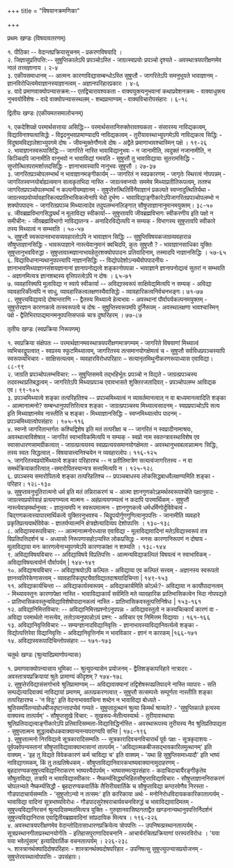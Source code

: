 +++
title = "विषयानक्रमणिका"

+++

प्रथमः खण्डः (विषयावतरणम्)

१. पीठिका -- वेदान्तप्रक्रियासूचनम् - प्रकरणविषयादि ।  
२. जिज्ञासुप्रतिपत्ति:-- सुषुप्तिकालेऽपि प्रपञ्चोऽस्ति - जाग्रत्स्वप्रयोः प्रपञ्चो दृश्यते - अवस्थात्रयपरीक्षणमेव नालं तत्त्वज्ञानाय । २-४   
३. एकीयसमाधानम् -- आत्मनः कारणाविद्यासम्बन्धोऽस्ति सुषुप्तौ - जागरितेऽपि समनुभूयते भावाज्ञानम् - ज्ञानविरोधित्वमेवाज्ञानस्याज्ञानत्वम् - अज्ञानपरिहारप्रकारः । ४-६  
४. वादे प्रमाणवाक्योपन्यासक्रम:-- एतद्विचारावश्यकता - वाक्ययुक्त्यनुभवानां कथाप्रवेशनक्रमः - वाक्याधुक्त्य नुभवयोर्विशेषः - वादे वाक्योपन्यासस्थलम् - शब्दप्रामाण्यम् - वाक्यविचारोपसंहारः । ६-१८ 

द्वितीयः खण्डः (एकीयमतसमालोचनम्) 

१. एकदेशिपक्षे परमार्थसत्ताया असिद्धिः-- परमार्थसत्तानिरुक्तेरावश्यकता - संसारस्य नाविद्यकत्वम्, विद्याविनाश्यत्वासिद्धेः - विद्वदनुभवप्रामाण्यादपि नाविद्यकत्वम् - तुरीयावस्थाभ्युपगमेऽपि नाविद्यकत्व सिद्धिः - विदुषामविद्यालेशाभ्युपगमे दोषः - जीवन्मुक्तेर्गौणत्वे दोषः - अद्वैते प्रमाणाभावश्चास्मिन् पक्षे । १९-२६  
२. भावाज्ञानस्वरूपासिद्धि:-- जागरिते नास्ति भावाविद्यानुभवः - न जानामीति, त्वदुक्तं नजानामीति, न किञ्चिदपि जानामीति वानुभवो न भावाविद्यां गमयति - सुषुप्तौ तु भावाविद्यायाः सुतरामसिद्धिः - सुप्तोत्थितपरामर्शात्तदसिद्धिः - ज्ञानाभावस्यापि नानुभवः सुषुप्तौ । २७-३७  
३. जागरितप्रञ्चोपलम्भार्थं न भावाज्ञानमङ्गीकार्यम् -- जागरितं न स्वप्रकारणम् - जागृतेः स्थिरत्वं नोपपन्नम् - जागरितस्वप्नयोर्बाह्यत्वमान सत्वकृतभिदा नास्ति - जाग्रत्स्वप्नयोः सममेव मिथ्याप्रतीतिरूपत्वम्, ततश्च जागरितप्रपञ्चोपलम्भार्थं न कल्पनीयमज्ञानम् - सुषुप्तेरुत्थितिर्विनैवाज्ञानं प्रकल्पते स्वप्नादुत्थितिर्यथा - जाग्रत्स्वप्रयोर्व्यावहारिकत्वप्रातिभासिकत्वेनापि भेदो दुर्भणः - भावाविद्याङ्गीकारेऽपिजागरितप्रपञ्चोपलम्भो न शक्योपपादनः - जागरितप्रपञ्च मिथ्यात्वादेव तदुपलम्भनलिङ्गात् सौषुप्ताज्ञानानुमानमयुक्तम्। ३८-५०   
४. जीवब्रह्मविभागसिद्ध्यर्थं न मूलाविद्या स्वीकार्या-- सुषुप्तावपि जीवब्रह्मविभागः स्वीकरणीय इति पक्षो न समीचीन: - जीवब्रह्मविभागो नाविद्यातन्त्र - अनादिरविद्येत्यपि न सम्यक् - विभागस्य सुषुप्तावपि स्वीकारे तस्य मिथ्यात्वं न सम्भवति । ५०-५७  
५. सुषुप्तौ स्वरूपानवभासव्यवहारतोऽपि न भावाज्ञान सिद्धिः -- सुषुप्तिविषयकजाग्रव्यवहारान्न सौषुप्ताज्ञानसिद्धिः - भावरूपाज्ञाने नास्त्येवानुमानं क्वचिदपि, कुतः सुषुप्तौ ? - भावाज्ञानसाधिका युक्तिः सुषुप्तानुभवविरुद्धा - सुषुप्तावात्मज्ञानाभावहेतुरशक्योपपादनः प्रतिवादिनाम्, तस्मादपि नाज्ञानसिद्धिः । ५७-६५  
६. विद्याविधानान्यथानुपपत्त्यापि नाज्ञानसिद्धिः -- विद्योपदेशोऽन्यथैवोपपादनीयः - ज्ञानाभावमिथ्याज्ञानसंशयज्ञानानां ज्ञानापनोद्यत्वे शङ्कानोपपन्ना - भावाज्ञाने ज्ञानापनोद्यत्वं सुतरां न सम्भवति - अज्ञानमित्यत्र ज्ञानशब्दस्य वृत्तिपरत्वेऽपि न दोषः । ६५-७१  
७. व्यवहारिक्यपि मूलाविद्या न स्वापे स्वीकार्या -- अविद्यास्वरूपं साक्षिवेद्यमित्यपि न सम्यक् - अविद्या व्यावहारिकीत्यपि न साधु, व्यावहारिकत्वलक्षणस्यैवासिद्धेः - व्यावहारिकत्वनिर्वचनभङ्गः। ७१-७७  
८. सुषुप्त्यविद्यावादे दोषान्तराणि -- द्वैतस्य मिथ्यात्वे हेत्वभावः - अवस्थानां पौर्वापर्यकल्पनमयुक्तम् - सुषुप्तेरज्ञान कारणकत्वे तत्स्वरूपत्वे च दोषः - सुषुप्तिस्वरूपमपि दुर्निरूपम् - अवस्थालक्षणा भावश्चास्मिन् पक्षे - द्वैतिभिरापाद्यमानमनुपपत्तिसप्तकं चात्र दुष्परिहरम् । ७७-८७ 

तृतीयः खण्डः (स्वप्रक्रिया निरूपणम्) 

१. स्वप्रक्रिया संक्षेपतः -- परमार्थज्ञानमवस्थात्रयपरीक्षणमात्रगम्यम् - जागरिते विषयाणां मिथ्यात्वं व्यभिचरद्रूपत्वात् - स्वप्रस्य स्फुटमिथ्यात्वम्, जागरितस्य तत्समानयोगक्षेमत्वं च - सुषुप्तौ सर्वविधप्रपञ्चस्यापि स्वरूपव्यभिचारः - साक्षिसत्यत्वम् - व्यवहारविरोधपरिहारः – सत्यानृतमिथुनीकरणरूपाध्यास एवाविद्या। ८८-९९  
२. जाग्रति प्रपञ्चोपलम्भविचार: -- सुषुप्तिसमये तद्भहिर्भूतः प्रपञ्चो न विद्यते - जाग्रत्प्रपञ्चस्य तदवस्थाप्रतिबद्धत्वम् - जागरितेऽपि मिथ्याप्रपञ्च एवावभासते शुक्तिरजतादिवत् - प्रपञ्चोपलम्भ आविद्यक एव। ९९-१०५  
३. प्रपञ्चमिथ्यात्वे शङ्का तत्परिहतिश्च -- प्रपञ्चमिथ्यात्वं न व्यावर्तमानत्वात् न वा बाध्यमानत्वादिति शङ्का - आत्मानात्मनो? सम्बन्धानुपपत्तिरित्यत्र शङ्का - जाग्रत्प्रपञ्चस्य मिथ्यात्वसादनम् - स्वप्रप्रपञ्चोऽपि सत्य इति मिथ्याज्ञानमेव नास्तीति च शङ्का - मिथ्याज्ञानसिद्धिः - स्वप्नमिथ्यात्वोप पादनम् - प्रपञ्चमिथ्यात्वोपसंहारः । १०५-११६  
४. स्वप्नो जागरितान्तर्गतः कश्चिद्विशेष इति मतं तत्परीक्षा च -- जागरितं न स्वप्रादीनामाश्रयः, अवस्थात्वाविशेषात् - जागरितं स्वाभाविकमित्यपि न सम्यक् - स्वप्रो नाम स्वतन्त्रावस्थाविशेष एव स्वासाधारणसामग्रीकत्वात् - जाग्रत्प्रत्ययस्य स्वप्रप्रत्ययसमानयोगक्षेमता - अवस्थानुभवबलान्नात्मनः सिद्धिः, तस्य स्वतः सिद्धत्वात् - विषयासत्त्वनिश्चयेन न व्यवहारलोपः। ११६-१२५  
५. जागरितस्वप्रयोर्मिथ्यात्वे शङ्का परिहारश्च -- न प्रतीतिमात्रेण सत्यत्वंजागरितस्य - न वा समर्थक्रियाकारित्वात् -समारोपितस्यान्यत्र सत्त्वमित्यपि न । १२५-१२८  
६. प्रपञ्चस्य समारोपितत्वे शङ्का तत्परिहतिश्च -- प्रपञ्चबाधस्य लोकसिद्धबाधवैलक्षण्यमिति शङ्का - परिहार। १२८-१३०  
७. सुषुप्तावनुभूतिरात्मनो धर्म इति मतं तन्निराकरणं च - आत्मा ज्ञानगुणकोऽहमर्थस्वरूपश्चेति पक्षानुवादः - जाग्रत्स्वप्रयोरेवाहं प्रत्ययगम्यत्व मात्मनः - अहंप्रत्ययगम्यत्वं न कदापि पारमार्थिकम् - सुषुप्तौ नास्त्येवाहमर्थानुभव: - ज्ञातृत्वमपि न स्वरूपमात्मनः - ज्ञानगुणकत्वे धर्मधर्मिणोर्दुविवेचत्वं - चिद्गणकत्वस्यापारमार्थिकत्वे युक्तिरनुभवश्च - चिद्रूपयोर्गुणगुणित्वानुपपत्तिः - जानामीति व्यवहारे प्रकृतिप्रत्ययार्थविवेकः - ज्ञातर्यप्यात्मनि क्षेत्रज्ञेत्यादिव्यप देशोपपत्तिः । १३०-१३८  
८. अविद्यास्वरूपविचार: -- आत्मानात्मनोरध्यास एवाविद्या - मूलाविद्यावादिनां मतेऽविद्यास्वरूपं तत्र विप्रतिपत्तिदर्शनं च - अध्यासो निरूपणासहोऽप्यस्ति लोकप्रसिद्धः - मनसः कारणानिरूपणं न दोषाय - मूलाविद्याया मनः कारणत्वेनाभ्युपगमेऽपि कारणाकांक्षा न शाम्यति । १३८-१४४  
९. अविद्याविषयविचारः -- अविद्याविषये विप्रतिपत्तिः - आत्मन्यविद्याकल्पितं विषयत्वं न स्वाभाविकम् - अविद्याविषयत्वयोर्न पौर्वापर्यम् | १४४-१४९  
१०. अविद्याश्रयविचार -- अविद्याश्रयोऽपि कल्पितः - अविद्याया एव कल्पितं सत्त्वम् - अज्ञानस्य स्वरूपतो ज्ञानव्यतिरेकेणासत्त्वम् - व्यावहारिकदृष्ट्यैवाविद्यातदाश्रयादिचिन्ता | १४९-१५३  
११. अविद्याकार्यचिन्ता -- अविद्याकार्यस्वरूपम् - अविद्याकार्यमिति कोऽर्थः?- अविद्याया न कार्योपादानत्वम् - मिथ्यावस्तुनः कारणापेक्षा नास्ति - भावाविद्याकार्यं सर्वमिति मते व्यावहारिक प्रातिभासिकत्वेन भिदा नोपपद्यते - प्रातिभासिकवस्तुन्यविद्याविशेषोपादानकत्वं नास्ति - प्रातिभासिकवस्तूत्पत्तिनिषेधः | १५३-१६१  
१२. अविद्यानिमित्तविचार: -- अविद्यानिमित्तप्रश्नोऽनुपपन्नः - अविद्यावस्तुतो न कस्यचित्कार्यं कारणं वा - अविद्या परमार्थतो नास्त्येव, ततोऽप्यनुपपन्नोऽयं प्रश्न: - अविचार एव निमित्तम विद्यायाः । १६१-१६६  
१३. अविद्यानिवृत्तिविचारः -- सम्यग्ज्ञानादविद्यानिवृत्तिः - ज्ञानाभावस्याविद्यानिवर्त्यत्वे शङ्का - विद्योत्पत्तिरेवा विद्यानिवृत्तिः - अविद्यानिवृत्तिर्नाम न भावविकार - ज्ञानं न कारकम् |१६६-१७१  
१४. अविद्यास्वरूपादिचिन्तोपसंहारः -- १७१-१७३ 

चतुर्थः खण्डः (श्रुत्यादिप्रमाणोपन्यासः) 

१. प्रमाणवाक्योपन्यासाय भूमिका -- श्रुत्युपन्यासेन प्रयोजनम् - द्वैतिशङ्कापरिहारे नात्रादरः - अवस्तात्रयप्रक्रियायां श्रुतेः प्रामाण्यं कीदृशम् ? १७४-१७८  
२. सुषुप्तेरविद्यासंसर्गाभावे श्रुतिप्रामाण्यम् -- अविद्यावाक्यानां तद्विशेषरूपप्रतिपादने नास्ति व्यापारः - सति सम्पद्येत्यादिवाक्यं नाविद्यायां प्रमाणम्, अतत्प्रकरणत्वात् - सुषुप्तौ सत्सम्पत्तेः सम्पूर्णता नास्तीति शङ्का तत्परिहारश्च - 'न विदुः' इति वेदनाभाववाचिना शब्देन न भावाविद्या बोध्यते - श्रुतिसमर्पितन्यग्रोधबीजदृष्टान्तादप्येवं गम्यते - सुषुप्तादुत्थानं श्रुत्या किमर्थं श्राव्यते? - 'सुषुप्तिकाले इत्यस्य वाक्यस्य तात्पर्यम्' - सौषुप्तसुखे विचार: - सुखरूप-मेतीत्यस्यार्थः - तुरीयावस्थायाः श्रुतिप्रतिपाद्यत्वाङ्गीकारेऽपि प्रतिवादिसम्मता-विद्यासिद्धिर्नास्ति - अवस्थारूपस्य तुरीयस्य नैव श्रुतिप्रतिपाद्यता - सुषुप्तात्मनः शुद्धत्वबोधकवाक्यान्यनन्यपराण्यपि सन्ति | १७८-१९६  
३. सुषुप्तात्मनो निरविद्यत्वे सूत्रकारादिसम्मतिः -- सूत्रकारादिवचनविचारार्थं पूर्वः पक्षः - सूत्रकृदाशयः - पूर्वपक्षोपन्यस्तानां सौषुप्ताविद्यावाक्याभासानां तात्पर्यम् - 'अविद्यात्मकबीजसद्भावकारितमुत्थानम्' इति वाक्यम् - 'इह तु विद्यते विवेककारणं कर्म चाविद्या च' इति वाक्यम् - 'यथा हि सुषुप्तिसमाध्यादौ' इति भाष्यं नाविद्यागमकम्, किं तु तत्प्रतिषेधकम् - सौषुप्ताविद्यानिवारकभाष्यवाक्यानामुदाहरणम् - बृहदारण्यकसुषुप्त्यविद्यानिराकरण भाष्यस्यैदंपर्यम् - भाष्यसम्मत्युपसंहारः - कदाचिदाचार्यैरङ्गीकृतेव सौषुताविद्या, तत्रापि न भावाविद्यास्वीकारः - नैष्कर्म्यसिद्ध्यभिहितसौषुप्ताविद्याविचारः - सौषुप्ताज्ञाननिराकरणं चोपलभ्यते नैष्कर्म्यसिद्धौ - बृहदारण्यकवार्तिके तैत्तिरीयवार्तिके च सौषुप्ताविद्या कण्ठरवेणैव निरस्ता - गौडपादाचार्यसम्मतिः - 'सुषुप्तोऽन्यो न तत्समः' इति कारिकाया अर्थः - मनोनिरोधविदायककारिकातात्पर्यम् - भावाविद्या वादिनां सूत्रभाष्यविरोधः - गौडपादसुरेश्वराचार्यवचनविरुद्धं च भावाविद्यावादिमतम् - सुषुप्त्यविद्यानिरसनं श्रुत्यादिसम्मतमित्यत्र युक्तिः - गुरुज्ञानवासिष्ठगताद्वैत खण्डनान्यथानुपपत्तिर्निदर्शनं सुषुप्त्यविद्यानिरास एवाद्वितीयब्रह्मवादिनां सांप्रदायिक मित्यत्र । १९६-२२६  
४. अवस्थात्रयपरीक्षणमेव वेदान्तोदितासाधारणप्रक्रियेत्य त्रोपपत्तिः -- उपनिषत्प्रस्थानतात्पर्यम् - सूत्रप्रस्थानगीताप्रस्थानयोर्गतिः - इतिहासपुराणादिवचनानि - आचार्यरचितप्रक्रियाणां परस्परविरोधः । 'यया यया भवेत्पुंसाम्' इत्यादिवार्तिक वचनतात्पर्यम् । २२६-२३८   
५. शास्त्रानर्थक्यादिदोषपरिहारः - शास्त्रानर्थक्यदोषपरिहार - उपनिषत्सु सुषुप्त्युपन्यासप्रयोजनम् - सुषुप्तेरवस्थात्वोपपत्तिः - उपसंहारः। 
